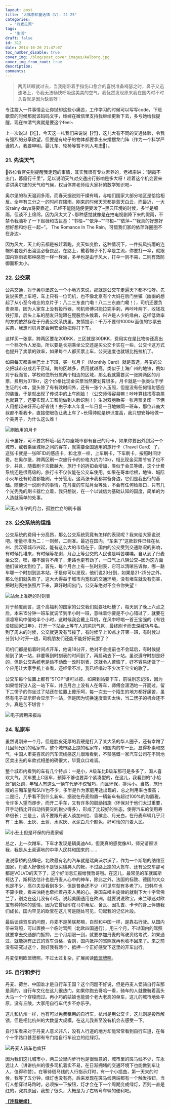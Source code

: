 ```yaml
---
layout: post
title: "大嘴李和童话镇 (V): 21-25"
categories:
  - "丹麦见闻"
tags:
  - "生活"
draft: false
id: 312
date: 2014-10-26 21:47:07
toc_number_disable: true
cover_img: /blog/post_cover_images/Aalborg.jpg
cover_img_from_root: true
description:
comments:
---
```


> 两周转眼就过去，当我刚带着手指伤口愈合的喜悦准备嘚瑟之时，鼻子又迅速堵上，令我无法畅快呼吸这美美的空气，我怃然发现原来我在国内时不时头昏就是因为缺氧呀！

专注投入一件事情会让你抛却这些小痛苦，工作学习的时候可以写写code，下班歇菜的时候那就该码码文字，婶婶在微信里支持我继续更新下去，多亏她给我提醒，现在神清气爽就是要这个feel~

上一次说过【吃】，今天这一札我们来说说【行】，这儿大有不同的交通体验，令我有强烈的分享欲望，但要是有轮子的物体都要拿出来摆摆龙门阵（作为一个科学严谨的人，我要申明，婴儿车、轮椅等暂不列入考虑）。

### 21. 先说天气

各位看官先别提醒我走题的事情，其实我很有专业素养的，老祖宗讲：“朝霞不出门，暮霞行千里”，足以说明天气对交通出行影响是多大呀！趁着这个机会要来讲讲奥尔堡的天气和气候，权当体育老师给大家补的数学知识吧~

奥尔堡的秋天温润多雨，而春天据说则干燥有晴，与咱们国家大部分地区是恰恰相反。全年有三分之一的时间在降雨，刚来的时候天天都是蓝天白云，而最近，一大波rainy days将要靠近，已经不能随随便便耍泼了~黑云压境的时候，多半是细雨，但谈不上绵绵，因为风太大了~那种感觉就像是在拍电视剧降下来的假雨，不禁令我脑补了一下赵薇和古巨基：“书桓~”“依萍~”“书桓~”“依萍~”“我真的好想好想好想和你在一起~”。 The Romance In The Rain，可惜我们家的依萍洋圈圈不在身边~

因为风大，天上的云都是被赶着跑，变天如变脸，这种情况下，一件抗风抗雨的连帽外套是外出溜达必备良品。在路上，戴着帽子不打伞是主流，你要打一伞，就跟国内穿雨衣那种感觉一样一样滴，多半也是由于风大，打伞一则不易，二则有效防御面积太小。

### 22. 公交票

公共交通，对于奥尔堡这么一个小地方来说，那就是公交车走遍天下都不怕呀。先说说买票上车吧，车上只有一位司机，也不像北京有个大妈在后门坐镇（幽幽的想起了从小至今难忘的京片子：八二三东直门嘞！八二三东直门嘞！），司机还要负责卖票，因为人家车上没有投币器，司机师傅只能拉完手刹，再咔咔两下，收钱找钱打票，后头上车的朋友只能跟在屁股后头候着，兴许是人少的缘由，这样低效率的方式依然存在于丹麦公交系统里。友情提示：千万不要带1000kr面值的钞票去买票，我想司机肯定会用安全锤把你打下车。

这样买一张票，跨两区要花20DKK，三区就是30DKK，费用实在是比物价还高出一个档次令人发指，所以要是长期乘坐公交还是买公交卡实在一些，公交卡这方式也提升了卖票的效率，如果每个人都买票上车，公交速度也就堪比拖拉机了。

如果每天都乘坐巴士上下班，买一张月卡（Monthly Card）就是首选，丹麦的公交把城市分成若干区域，跨的区越多，费用就越高，类似于上海广州的地铁，例如对于我而言，学校和住所分属两个相连的区域，那么我就需要买一张跨两区的月票，费用为378kr，这个价格比现金买票当然要划算很多，月卡就是一张类似于学生证的小本，里头除了有有效时间外，还有一张个人玉照，但是没有任何镭射感应的装置，于是就出现了传说中的上车刷脸！（公交师傅容易嘛！咔咔算钱找零卖票也就算了，还要实现人工智能做到人脸识别！）生对双胞胎买一张月票复印一下俩人用想起来好开心好省钱！由于本人年复一年日复一日地做同一班车，那位非裔大叔都不看我卡，直接使眼色让我上车了~长得帅就是辨识度高，我只想安静地做一个美男子，为什么这么难！

![刷脸用的月卡](Scandinavia-Standard-Klippekort-Monthly-Pass.jpg)

月卡虽好，可不要贪杯哦~因为每座城市都有自己的月卡，如果你要出外到另一个城市，或者乘坐城际之间的客车，就需要全国通用的旅行卡（Travel Card）了，这张卡就是一张RFID的感应卡，和北京一样，上车刷卡，下车刷卡，按照时间计费。在奥尔堡，跨两区刷一次旅行卡的价格大约为10kr，相比现金买票节省了也不少，并且，随着刷卡次数越大，旅行卡的折扣会增加，类似于会员等级，这个计费系统还是很高级的。旅行卡不仅仅能在公交车使用，如果在哥本哈根，地铁、城际小火车还有轮渡都能刷，十分管用。这两张卡我都常备身边，它们是我出行的基础。随便说一说刷卡的事情，在丹麦的车站月台等处，不会有任何检票口，只有几个光秃秃的刷卡器伫立着，我只想说，在一个以诚信为基础认知的国度，简单的为人造就简单的处事。

![无人值守的月台，孤独伫立的刷卡器](IMG_0236.jpg)

### 23. 公交系统的运维

公交系统的费用十分高昂，那么公交系统究竟有怎样的表现呢？我来给大家说说吧。衡量标准为二：一则频，二则准。最近在国内，“车来了”这款软件已经在杭州、武汉等城市兴起，能有这么大的市场在于，国内的公交受到交通路况的影响，有时候扎堆来，有时候等花谢，月台上等公交的人民也是叫苦喋喋。自从到了丹麦坐公交，嘿，腰不酸背不疼了，走路也更有劲了，一口气上八辆公交~因为这方面他们做的太到位了。首先，每个月台上有一张时刻表，它可以清晰告诉你，哪一路车哪一个时刻到达本站，于是你可以发现，他们说23分到，如果是21-25分之外，那么他们就失败了，这大大得益于城市内宽松的交通环境，没有堵车就没有伤害，把时刻表拍张照片下来，算好时间出门，公交车绝对不会令你失望！

![站台上准确的时刻表](20140914_93752_IMG_2018.jpg)

对于频度而言，这个高福利的国家的公交我们就要吐吐槽了，每天到了晚上六点之后，本来15分钟一班车就调节到半小时一班，意味着你要是不小心错过了，就要在凛凛寒风中傻站半个小时，这时候我会戴上耳机，在风中哼唱一首王宝强的《有钱没钱回家过年》，打开一下站台上等车人的尴尬气氛，最终刷卡而去深藏功与名。到了周末的时候，公交就更没有节操了，有时候早上10点才开第一班，有时候过分到1小时开一趟，司机朋友们还能不能好好玩耍了？

司机们都是掐着时间点开车，他说18分开，绝对不会提前也不会延后，有时候提前到了某一站，非要等到时刻表的时间到了，再启动去下一站。虽说遵守时刻是好的，但是公交系统老是动不动改一改时刻表，这就令人苦恼了，好不容易还做了一个应用让大家手机上查看，还经常不准，我已经唱过不少次王宝宝的歌了。

公交车每个位置上都有“STOP”键可以按，如果到站要下车，前往别忘记按，因为如果恰好没人这一站下车，并且月台上没有人在等车，师傅会潇洒地一开而过，留下二愣子的你坐过了站还在位置上傻乐呵，每一次去一个陌生的地方都好痛苦，虽然有电子显示屏会显示下一站，但是因为切换速度着实太快，当二愣子的机会还不少，真是苦不堪言！

![电子牌用来报站](20140913_93523_IMG_2009.jpg)

### 24. 私家车

虽然说刚来一个月，但是脸皮死厚的我硬是打入了某大系的华人圈子，还有幸蹭了几回师兄们的私家车。整个城市路上跑的私家车，和国内的车一比，显得朴素和憨气，中国人审美喜欢的汽车流线感这儿很难看到，不禁感慨一家汽车公司在不同地区卖出去的车款式相差的确很大，毕竟众口难调。

整个城市内看到的车有几个特点：一是小，A级车比B级车那可是多多了，国人喜欢大气，买车要上C级车，预算不够也要弄个紧凑型的，在这儿，我看到的“小蛤蟆”到处跑，年轻人有这么一辆车代步不仅轻巧，而且环保，排污小。当然，旅行版的三厢车量和SUV也不少，多半是作为家庭用途出现的，总之利用率也很高；二是旧，几乎看不到什么新车，据说在丹麦购置一辆新车有超过100%的购置税，令许多人望而却步，而开二手车，又有许多的鼓励措施（环保对于他们太过重要，开手动挡比开自动挡要交的税少得多），形成了比较好的生态，使得汽车的使用寿命很长；三是土，请不要跟丹麦人谈加州红、香槟金、月光白，在丹麦车辆几乎只有：土黑、土灰、土蓝、水泥灰、水泥白几个颜色，好可怜的丹麦人民。

![小丑土但是环保的丹麦家轿](ForedEscort.jpg)

总之，上一次蹭车，下车才发现是辆奥迪A4，但我真的感觉像A1，师兄请原谅我，我是从土豪遍地的中华人民共和国来的……

说说家轿的品牌吧，北欧最有名的汽车就是瑞典沃尔沃了，作为一个斯堪的纳维亚国家，丹麦人好像也不是很买瑞典人的帐，不过路上跑的大货车、还有公交车那可都是VOLVO的天下了，这个好消息汇报给我哲哥哦。在这儿，最常见的车就属斯柯达了，斯柯达估计也是丹麦人心中的神车，除此之外，法国的标致、德国的大众也是不少，高尔夫没看到多少，但是普桑还不少（可见车型有多老了）。日韩车也不算少数，看来油耗也牵挂着丹麦人民的心。美国车唱主旋律的就剩下大十字雪佛兰了，别克在这儿没有市场。说起美国通用在欧洲，就要说说欧宝，米兰球迷对欧宝有种特殊的感情，因为它曾经印在马尔蒂尼、舍瓦、因扎吉、卡卡的身上伴随我们成长，国内罕见的欧宝在这儿可是随处可见，勾起我的记忆片段。

最后谈谈驾车的问题，丹麦不是英联邦嘛，自然和中国一样，是靠右行驶。从国内带来驾照，可以置换一个临时驾照（北欧四国通行），用三个月，不过国内的驾照就要拿去交通部门抵押，三个月期限一到，就要参加丹麦的驾驶资格考试，如果通过，就能拥有正式的驾车资格，否则，国内抵押的驾照就再也收不回来了。来之前没有研究过这个，刚好我有两个，抵押一个正好感受下这里的开车出行。

丹麦使用欧盟牌照，不过太过复杂，扩展阅读[欧盟牌照](http://zh.wikipedia.org/wiki/%E6%AC%A7%E7%9B%9F%E8%BD%A6%E8%BE%86%E5%8F%B7%E7%89%8C)。

### 25. 自行和步行

丹麦、荷兰、中国谁才是自行车王国？这个问题不好说，但是丹麦人爱骑自行车那是真的，自行车文化在这儿很热门，如果你跑去哥哈一看，骑车的人就像骑着高头大马一个个穿梭而过。再小巧的姑娘也能骑个老大老高的单车，这儿的城市地处平原，没有丘陵，大家用自行车代步不亦乐乎。

这儿和杭州一样，也有可以免费租用的自行车，杭州是用公交卡，这儿则是投币解锁，但是相比杭州的大数量大规模，在这儿我甚至没有机会去感受一下。

自行车看来对于丹麦人意义非凡，没有人行道的地方却能常常看到自行车道，在每个十字路口甚至都有专门给自行车设立的红绿灯。

![丹麦人骑车也疯狂](cycling-in-Denmark.jpg)

因为我们这儿城市小，两三公里内步行也是很惬意的，城市里的斑马线不少，车永远让人（讲讲杭州的很多司机着实不易，在日渐拥堵的交通环境下也能做到车让人，值得称赞）。在等待斑马线的人行指示灯时，有一个小插曲，第一天来的时候，我等了五分钟，绿灯也没有亮，后来发现在斑马线两端都有一个触发按钮，当行人想穿过马路时，必须按一下按钮，灯才会在下一个周期变成绿灯，否则一直是红的，究其原因，我想了很久，大概是为了右转弯车辆的便利吧。

[**【连载继续】**](/blog/大嘴李和童话镇6)
